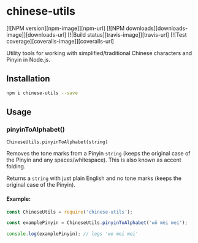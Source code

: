 # chinese-utils

[![NPM version][npm-image]][npm-url]
[![NPM downloads][downloads-image]][downloads-url]
[![Build status][travis-image]][travis-url]
[![Test coverage][coveralls-image]][coveralls-url]

Utility tools for working with simplified/traditional Chinese characters and
Pinyin in Node.js.

## Installation

```bash
npm i chinese-utils --save
```

## Usage

### pinyinToAlphabet()

`ChineseUtils.pinyinToAlphabet(string)`

Removes the tone marks from a Pinyin `string` (keeps the original case of the
Pinyin and any spaces/whitespace). This is also known as accent folding.

Returns a `string` with just plain English and no tone marks (keeps the original
case of the Pinyin).

#### Example:

```js
const ChineseUtils = require('chinese-utils');

const examplePinyin = ChineseUtils.pinyinToAlphabet('wǒ mèi mei');

console.log(examplePinyin); // logs 'wo mei mei'
```

